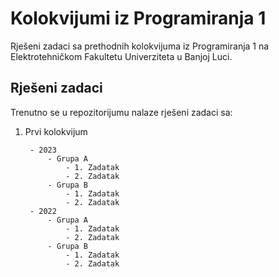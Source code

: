 
# Kolokvijumi iz Programiranja 1

Rješeni zadaci sa prethodnih kolokvijuma iz Programiranja 1 na Elektrotehničkom Fakultetu
Univerziteta u Banjoj Luci. 



## Rješeni zadaci

Trenutno se u repozitorijumu nalaze rješeni zadaci sa:

1. Prvi kolokvijum
   
        - 2023
            - Grupa A
                - 1. Zadatak
                - 2. Zadatak
            - Grupa B
                - 1. Zadatak
                - 2. Zadatak
        - 2022
            - Grupa A
                - 1. Zadatak
                - 2. Zadatak
            - Grupa B
                - 1. Zadatak
                - 2. Zadatak


